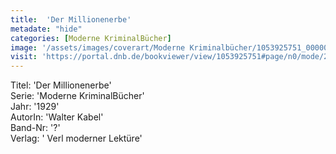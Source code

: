 ```yaml
---
title:  'Der Millionenerbe'
metadate: "hide"
categories: [Moderne KriminalBücher]
image: '/assets/images/coverart/Moderne Kriminalbücher/1053925751_00000010.jpg'
visit: 'https://portal.dnb.de/bookviewer/view/1053925751#page/n0/mode/2up'
---
```

Titel: 'Der Millionenerbe' <br>
Serie: 'Moderne KriminalBücher' <br>
Jahr: '1929' <br>
AutorIn: 'Walter Kabel' <br>
Band-Nr: '?' <br>
Verlag: ' Verl moderner Lektüre'